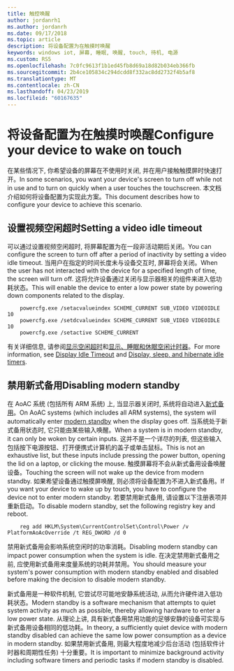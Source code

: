 ```yaml
---
title: 触控唤醒
author: jordanrh1
ms.author: jordanrh
ms.date: 09/17/2018
ms.topic: article
description: 将设备配置为在触摸时唤醒
keywords: windows iot, 屏幕, 睡眠, 唤醒, touch, 待机, 电源
ms.custom: RS5
ms.openlocfilehash: 7c0fc9613f1b1ed45fb8d69a18d82b034eb366fb
ms.sourcegitcommit: 2b4ce105834c294dcdd8f332ac8dd2732f4b5af8
ms.translationtype: MT
ms.contentlocale: zh-CN
ms.lasthandoff: 04/23/2019
ms.locfileid: "60167635"
---
```

# <a name="configure-your-device-to-wake-on-touch"></a><span data-ttu-id="bca14-104">将设备配置为在触摸时唤醒</span><span class="sxs-lookup"><span data-stu-id="bca14-104">Configure your device to wake on touch</span></span>

<span data-ttu-id="bca14-105">在某些情况下, 你希望设备的屏幕在不使用时关闭, 并在用户接触触摸屏时快速打开。</span><span class="sxs-lookup"><span data-stu-id="bca14-105">In some scenarios, you want your device's screen to turn off while not in use and to turn on quickly when a user touches the touchscreen.</span></span> <span data-ttu-id="bca14-106">本文档介绍如何将设备配置为实现此方案。</span><span class="sxs-lookup"><span data-stu-id="bca14-106">This document describes how to configure your device to achieve this scenario.</span></span>

## <a name="setting-a-video-idle-timeout"></a><span data-ttu-id="bca14-107">设置视频空闲超时</span><span class="sxs-lookup"><span data-stu-id="bca14-107">Setting a video idle timeout</span></span>

<span data-ttu-id="bca14-108">可以通过设置视频空闲超时, 将屏幕配置为在一段非活动期后关闭。</span><span class="sxs-lookup"><span data-stu-id="bca14-108">You can configure the screen to turn off after a period of inactivity by setting a video idle timeout.</span></span> <span data-ttu-id="bca14-109">当用户在指定的时间长度未与设备交互时, 屏幕将会关闭。</span><span class="sxs-lookup"><span data-stu-id="bca14-109">When the user has not interacted with the device for a specified length of time, the screen will turn off.</span></span> <span data-ttu-id="bca14-110">这将允许设备通过关闭与显示器相关的组件来进入低功耗状态。</span><span class="sxs-lookup"><span data-stu-id="bca14-110">This will enable the device to enter a low power state by powering down components related to the display.</span></span>

```
    powercfg.exe /setacvalueindex SCHEME_CURRENT SUB_VIDEO VIDEOIDLE 10
    powercfg.exe /setdcvalueindex SCHEME_CURRENT SUB_VIDEO VIDEOIDLE 10
    powercfg.exe /setactive SCHEME_CURRENT
```

<span data-ttu-id="bca14-111">有关详细信息, 请参阅[显示空闲超时](/windows-hardware/customize/power-settings/display-settings-display-idle-timeout)和[显示、睡眠和休眠空闲计时器](/windows-hardware/design/device-experiences/display--sleep--and-hibernate-idle-timers)。</span><span class="sxs-lookup"><span data-stu-id="bca14-111">For more information, see [Display Idle Timeout](/windows-hardware/customize/power-settings/display-settings-display-idle-timeout) and [Display, sleep, and hibernate idle timers](/windows-hardware/design/device-experiences/display--sleep--and-hibernate-idle-timers).</span></span>

## <a name="disabling-modern-standby"></a><span data-ttu-id="bca14-112">禁用新式备用</span><span class="sxs-lookup"><span data-stu-id="bca14-112">Disabling modern standby</span></span>

<span data-ttu-id="bca14-113">在 AoAC 系统 (包括所有 ARM 系统) 上, 当显示器关闭时, 系统将自动进入[新式备用](/windows-hardware/design/device-experiences/modern-standby)。</span><span class="sxs-lookup"><span data-stu-id="bca14-113">On AoAC systems (which includes all ARM systems), the system will automatically enter [modern standby](/windows-hardware/design/device-experiences/modern-standby) when the display goes off.</span></span> <span data-ttu-id="bca14-114">当系统处于新式备用状态时, 它只能由某些输入唤醒。</span><span class="sxs-lookup"><span data-stu-id="bca14-114">When a system is in modern standby, it can only be woken by certain inputs.</span></span> <span data-ttu-id="bca14-115">这并不是一个详尽的列表, 但这些输入包括按下电源按钮、打开便携式计算机的盖子或单击鼠标。</span><span class="sxs-lookup"><span data-stu-id="bca14-115">This is not an exhaustive list, but these inputs include pressing the power button, opening the lid on a laptop, or clicking the mouse.</span></span> <span data-ttu-id="bca14-116">触摸屏幕将不会从新式备用设备唤醒设备。</span><span class="sxs-lookup"><span data-stu-id="bca14-116">Touching the screen will not wake up the device from modern standby.</span></span> <span data-ttu-id="bca14-117">如果希望设备通过触摸屏唤醒, 则必须将设备配置为不进入新式备用。</span><span class="sxs-lookup"><span data-stu-id="bca14-117">If you want your device to wake up by touch, you have to configure the device not to enter modern standby.</span></span> <span data-ttu-id="bca14-118">若要禁用新式备用, 请设置以下注册表项并重新启动。</span><span class="sxs-lookup"><span data-stu-id="bca14-118">To disable modern standby, set the following registry key and reboot.</span></span>

```
    reg add HKLM\System\CurrentControlSet\Control\Power /v PlatformAoAcOverride /t REG_DWORD /d 0
```
    
<span data-ttu-id="bca14-119">禁用新式备用会影响系统空闲时的功率消耗。</span><span class="sxs-lookup"><span data-stu-id="bca14-119">Disabling modern standby can impact power consumption when the system is idle.</span></span> <span data-ttu-id="bca14-120">在决定禁用新式备用之前, 应使用新式备用来度量系统的功耗并禁用。</span><span class="sxs-lookup"><span data-stu-id="bca14-120">You should measure your system's power consumption with modern standby enabled and disabled before making the decision to disable modern standby.</span></span>

<span data-ttu-id="bca14-121">新式备用是一种软件机制, 它尝试尽可能地安静系统活动, 从而允许硬件进入低功耗状态。</span><span class="sxs-lookup"><span data-stu-id="bca14-121">Modern standby is a software mechanism that attempts to quiet system activity as much as possible, thereby allowing hardware to enter a low power state.</span></span> <span data-ttu-id="bca14-122">从理论上讲, 具有新式备用禁用功能的足够安静的设备可实现与新式备用设备相同的低功耗。</span><span class="sxs-lookup"><span data-stu-id="bca14-122">In theory, a sufficiently quiet device with modern standby disabled can achieve the same low power consumption as a device in modern standby.</span></span> <span data-ttu-id="bca14-123">如果禁用新式备用, 则最大程度地减少后台活动 (包括软件计时器和周期性任务) 十分重要。</span><span class="sxs-lookup"><span data-stu-id="bca14-123">It is important to minimize background activity including software timers and periodic tasks if modern standby is disabled.</span></span>
